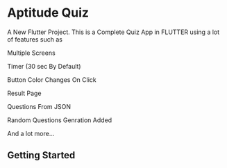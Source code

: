 # Aptitude Quiz

A New Flutter Project.
This is a Complete Quiz App in FLUTTER using a lot of features such as

Multiple Screens

Timer (30 sec By Default)

Button Color Changes On Click

Result Page

Questions From JSON

Random Questions Genration Added

And a lot more...

## Getting Started

